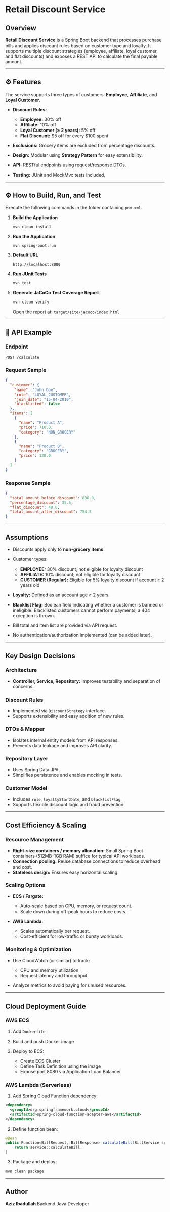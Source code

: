 # Retail Discount Service

## Overview

**Retail Discount Service** is a Spring Boot backend that processes purchase bills and applies discount rules based on customer type and loyalty.
It supports multiple discount strategies (employee, affiliate, loyal customer, and flat discounts) and exposes a REST API to calculate the final payable amount.

---

## ⚙️ Features

The service supports three types of customers: **Employee**, **Affiliate**, and **Loyal Customer**.

* **Discount Rules:**

  * **Employee:** 30% off
  * **Affiliate:** 10% off
  * **Loyal Customer (≥ 2 years):** 5% off
  * **Flat Discount:** $5 off for every $100 spent
* **Exclusions:** Grocery items are excluded from percentage discounts.
* **Design:** Modular using **Strategy Pattern** for easy extensibility.
* **API:** RESTful endpoints using request/response DTOs.
* **Testing:** JUnit and MockMvc tests included.

---

## ⚙️ How to Build, Run, and Test

Execute the following commands in the folder containing `pom.xml`.

1. **Build the Application**

   ```bash
   mvn clean install
   ```
2. **Run the Application**

   ```bash
   mvn spring-boot:run
   ```
3. **Default URL**

   ```
   http://localhost:8080
   ```
4. **Run JUnit Tests**

   ```bash
   mvn test
   ```
5. **Generate JaCoCo Test Coverage Report**

   ```bash
   mvn clean verify
   ```

   Open the report at: `target/site/jacoco/index.html`

---

## 📝 API Example

### Endpoint

```
POST /calculate
```

### Request Sample

```json
{
  "customer": {
    "name": "John Doe",
    "role": "LOYAL_CUSTOMER",
    "join_date": "15-04-2010",
    "blacklisted": false
  },
  "items": [
    {
      "name": "Product A",
      "price": 710.0,
      "category": "NON_GROCERY"
    },
    {
      "name": "Product B",
      "category": "GROCERY",
      "price": 120.0
    }
  ]
}
```

### Response Sample

```json
{
  "total_amount_before_discount": 830.0,
  "percentage_discount": 35.5,
  "flat_discount": 40.0,
  "total_amount_after_discount": 754.5
}
```

---

## Assumptions

* Discounts apply only to **non-grocery items**.
* Customer types:

  * **EMPLOYEE:** 30% discount; not eligible for loyalty discount
  * **AFFILIATE:** 10% discount; not eligible for loyalty discount
  * **CUSTOMER (Regular):** Eligible for 5% loyalty discount if account ≥ 2 years old
* **Loyalty:** Defined as an account age ≥ 2 years.
* **Blacklist Flag:** Boolean field indicating whether a customer is banned or ineligible. Blacklisted customers cannot perform payments; a 404 exception is thrown.
* Bill total and item list are provided via API request.
* No authentication/authorization implemented (can be added later).

---

## Key Design Decisions

### Architecture

* **Controller, Service, Repository:** Improves testability and separation of concerns.

### Discount Rules

* Implemented via `DiscountStrategy` interface.
* Supports extensibility and easy addition of new rules.

### DTOs & Mapper

* Isolates internal entity models from API responses.
* Prevents data leakage and improves API clarity.

### Repository Layer

* Uses Spring Data JPA.
* Simplifies persistence and enables mocking in tests.

### Customer Model

* Includes `role`, `loyaltyStartDate`, and `blacklistFlag`.
* Supports flexible discount logic and fraud prevention.

---

## Cost Efficiency & Scaling

### Resource Management

* **Right-size containers / memory allocation:** Small Spring Boot containers (512MB–1GB RAM) suffice for typical API workloads.
* **Connection pooling:** Reuse database connections to reduce overhead and cost.
* **Stateless design:** Ensures easy horizontal scaling.

### Scaling Options

* **ECS / Fargate:**

  * Auto-scale based on CPU, memory, or request count.
  * Scale down during off-peak hours to reduce costs.
* **AWS Lambda:**

  * Scales automatically per request.
  * Cost-efficient for low-traffic or bursty workloads.

### Monitoring & Optimization

* Use CloudWatch (or similar) to track:

  * CPU and memory utilization
  * Request latency and throughput
* Analyze metrics to avoid paying for unused resources.

---

## Cloud Deployment Guide

### AWS ECS

1. Add `Dockerfile`
2. Build and push Docker image
3. Deploy to ECS:

   * Create ECS Cluster
   * Define Task Definition using the image
   * Expose port 8080 via Application Load Balancer

### AWS Lambda (Serverless)

1. Add Spring Cloud Function dependency:

```xml
<dependency>
  <groupId>org.springframework.cloud</groupId>
  <artifactId>spring-cloud-function-adapter-aws</artifactId>
</dependency>
```

2. Define function bean:

```java
@Bean
public Function<BillRequest, BillResponse> calculateBill(BillService service) {
    return service::calculateBill;
}
```

3. Package and deploy:

```bash
mvn clean package
```

---

## Author

**Aziz Ibadullah**
Backend Java Developer
